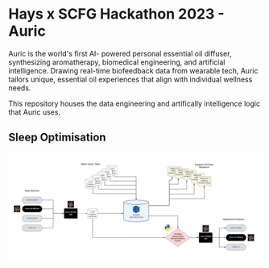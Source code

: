 # Hays x SCFG Hackathon 2023 - Auric

Auric is the world's first AI- powered personal essential oil diffuser, synthesizing aromatherapy, biomedical engineering, and artificial intelligence. Drawing real-time biofeedback data from wearable tech, Auric tailors unique, essential oil experiences that align with individual wellness needs.

This repository houses the data engineering and artifically intelligence logic that Auric uses.

## Sleep Optimisation

![Sleep Optimisation data architecture diagram](Images/Sleep_Optimisation_data_architecture.png)
